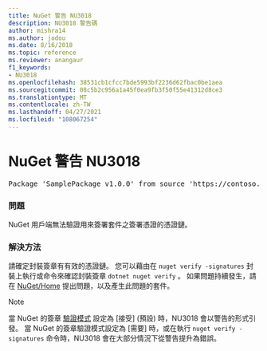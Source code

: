 ```yaml
---
title: NuGet 警告 NU3018
description: NU3018 警告碼
author: mishra14
ms.author: jodou
ms.date: 8/16/2018
ms.topic: reference
ms.reviewer: anangaur
f1_keywords:
- NU3018
ms.openlocfilehash: 38531cb1cfcc7bde5993bf2236d62fbac0be1aea
ms.sourcegitcommit: 08c5b2c956a1a45f0ea9fb3f50f55e41312d8ce3
ms.translationtype: MT
ms.contentlocale: zh-TW
ms.lasthandoff: 04/27/2021
ms.locfileid: "108067254"
---
```

# <a name="nuget-warning-nu3018"></a>NuGet 警告 NU3018

<pre>Package 'SamplePackage v1.0.0' from source 'https://contoso.com/index.json': The primary signature's signing certificate is not trusted by the trust provider.</pre>

### <a name="issue"></a>問題

NuGet 用戶端無法驗證用來簽署套件之簽署憑證的憑證鏈。

### <a name="solution"></a>解決方法

請確定封裝簽章有有效的憑證鏈。 您可以藉由在 `nuget verify -signatures` 封裝上執行或命令來確認封裝簽章 `dotnet nuget verify` 。 如果問題持續發生，請在 [NuGet/Home](https://github.com/NuGet/Home/issues) 提出問題，以及產生此問題的套件。

> [!Note]
> 當 NuGet 的簽章 [驗證模式](../../consume-packages/installing-signed-packages.md#configure-package-signature-requirements) 設定為 [接受] (預設) 時，NU3018 會以警告的形式引發。
> 當 NuGet 的簽章驗證模式設定為 [需要] 時，或在執行 `nuget verify -signatures` 命令時，NU3018 會在大部分情況下從警告提升為錯誤。
